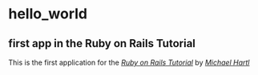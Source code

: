 # hello_world
## first app in the Ruby on Rails Tutorial

This is the first application for the
[*Ruby on Rails Tutorial*](http://www.railstutorial.org)
by [*Michael Hartl*](www.michaelhartl.com)
